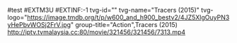 #test
#EXTM3U
#EXTINF:-1 tvg-id="" tvg-name="Tracers (2015)" tvg-logo="https://image.tmdb.org/t/p/w600_and_h900_bestv2/4JZ5XlgOuyPN3yHePbvWOSj2FrV.jpg" group-title="Action",Tracers (2015)
http://iptv.tvmalaysia.cc:80/movie/321456/321456/7313.mp4

